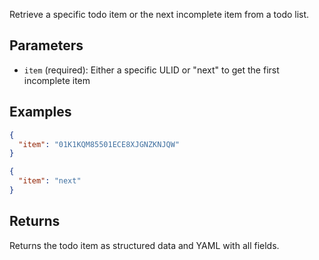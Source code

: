 Retrieve a specific todo item or the next incomplete item from a todo list.

## Parameters

- `item` (required): Either a specific ULID or "next" to get the first incomplete item

## Examples

```json
{
  "item": "01K1KQM85501ECE8XJGNZKNJQW"
}
```

```json
{
  "item": "next"
}
```

## Returns

Returns the todo item as structured data and YAML with all fields.
